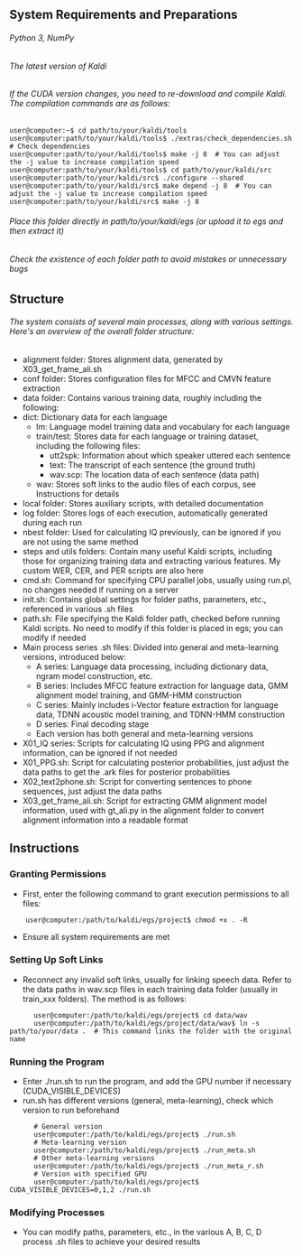 ## System Requirements and Preparations
###### Python 3, NumPy

###### The latest version of Kaldi
###### If the CUDA version changes, you need to re-download and compile Kaldi. The compilation commands are as follows:
    user@computer:~$ cd path/to/your/kaldi/tools
    user@computer:path/to/your/kaldi/tools$ ./extras/check_dependencies.sh  # Check dependencies
    user@computer:path/to/your/kaldi/tools$ make -j 8  # You can adjust the -j value to increase compilation speed
    user@computer:path/to/your/kaldi/tools$ cd path/to/your/kaldi/src
    user@computer:path/to/your/kaldi/src$ ./configure --shared
    user@computer:path/to/your/kaldi/src$ make depend -j 8  # You can adjust the -j value to increase compilation speed
    user@computer:path/to/your/kaldi/src$ make -j 8
###### Place this folder directly in path/to/your/kaldi/egs (or upload it to egs and then extract it)
###### Check the existence of each folder path to avoid mistakes or unnecessary bugs
## Structure
###### The system consists of several main processes, along with various settings. Here's an overview of the overall folder structure:
- alignment folder: Stores alignment data, generated by X03_get_frame_ali.sh
- conf folder: Stores configuration files for MFCC and CMVN feature extraction
- data folder: Contains various training data, roughly including the following:
- dict: Dictionary data for each language
  * lm: Language model training data and vocabulary for each language
  * train/test: Stores data for each language or training dataset, including the following files:
    * utt2spk: Information about which speaker uttered each sentence
    * text: The transcript of each sentence (the ground truth)
    * wav.scp: The location data of each sentence (data path)
  * wav: Stores soft links to the audio files of each corpus, see Instructions for details
- local folder: Stores auxiliary scripts, with detailed documentation
- log folder: Stores logs of each execution, automatically generated during each run
- nbest folder: Used for calculating IQ previously, can be ignored if you are not using the same method
- steps and utils folders: Contain many useful Kaldi scripts, including those for organizing training data and extracting various features. My custom WER, CER, and PER scripts are also here
- cmd.sh: Command for specifying CPU parallel jobs, usually using run.pl, no changes needed if running on a server
- init.sh: Contains global settings for folder paths, parameters, etc., referenced in various .sh files
- path.sh: File specifying the Kaldi folder path, checked before running Kaldi scripts. No need to modify if this folder is placed in egs; you can modify if needed
- Main process series .sh files: Divided into general and meta-learning versions, introduced below:
  * A series: Language data processing, including dictionary data, ngram model construction, etc.
  * B series: Includes MFCC feature extraction for language data, GMM alignment model training, and GMM-HMM construction
  * C series: Mainly includes i-Vector feature extraction for language data, TDNN acoustic model training, and TDNN-HMM construction
  * D series: Final decoding stage
  * Each version has both general and meta-learning versions
- X01_IQ series: Scripts for calculating IQ using PPG and alignment information, can be ignored if not needed
- X01_PPG.sh: Script for calculating posterior probabilities, just adjust the data paths to get the .ark files for posterior probabilities
- X02_text2phone.sh: Script for converting sentences to phone sequences, just adjust the data paths
- X03_get_frame_ali.sh: Script for extracting GMM alignment model information, used with gt_ali.py in the alignment folder to convert alignment information into a readable format
## Instructions
### Granting Permissions
- First, enter the following command to grant execution permissions to all files:
```terminal=
    user@computer:/path/to/kaldi/egs/project$ chmod +x . -R
```
- Ensure all system requirements are met
### Setting Up Soft Links
- Reconnect any invalid soft links, usually for linking speech data. Refer to the data paths in wav.scp files in each training data folder (usually in train_xxx folders). The method is as follows:
```terminal=
      user@computer:/path/to/kaldi/egs/project$ cd data/wav
      user@computer:/path/to/kaldi/egs/project/data/wav$ ln -s path/to/your/data .  # This command links the folder with the original name
```
### Running the Program
- Enter ./run.sh to run the program, and add the GPU number if necessary (CUDA_VISIBLE_DEVICES)
- run.sh has different versions (general, meta-learning), check which version to run beforehand
```terminal=
      # General version
      user@computer:/path/to/kaldi/egs/project$ ./run.sh
      # Meta-learning version
      user@computer:/path/to/kaldi/egs/project$ ./run_meta.sh
      # Other meta-learning versions
      user@computer:/path/to/kaldi/egs/project$ ./run_meta_r.sh
      # Version with specified GPU
      user@computer:/path/to/kaldi/egs/project$ CUDA_VISIBLE_DEVICES=0,1,2 ./run.sh
```
### Modifying Processes
- You can modify paths, parameters, etc., in the various A, B, C, D process .sh files to achieve your desired results

